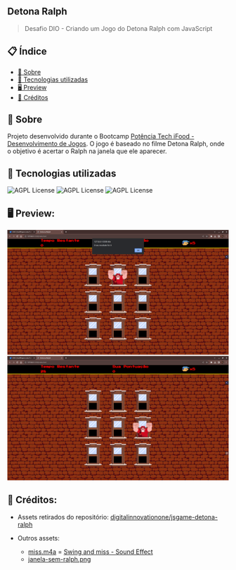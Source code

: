 ## Detona Ralph
> Desafio DIO - Criando um Jogo do Detona Ralph com JavaScript

## 📋 Índice

- [📖 Sobre](#-Sobre)
- [🚀 Tecnologias utilizadas](#-Tecnologias-utilizadas)
- [🖥 Preview](#-Preview)
- [📌 Créditos](#-Créditos)

## 📖 Sobre
Projeto desenvolvido durante o Bootcamp [Potência Tech iFood - Desenvolvimento de Jogos](https://web.dio.me/track/potencia-tech-ifood-desenvolvimento-de-jogos). O jogo é baseado no filme Detona Ralph, onde o objetivo é acertar o Ralph na janela que ele aparecer.

## 🚀 Tecnologias utilizadas

![AGPL License](https://img.shields.io/badge/HTML5-E34F26?style=for-the-badge&logo=html5&logoColor=white)
![AGPL License](https://img.shields.io/badge/CSS3-1572B6?style=for-the-badge&logo=css3&logoColor=white)
![AGPL License](https://img.shields.io/badge/JavaScript-F7DF1E?style=for-the-badge&logo=javascript&logoColor=black)
## 🖥 Preview:

<p align="center">
  <img src="screenshot.png" title="screenshot" alt="screenshot do jogo">
  <img src="screenshot2.png" title="screenshot" alt="screenshot do jogo">
</p>

## 📌 Créditos:
  - Assets retirados do repositório: [digitalinnovationone/jsgame-detona-ralph](https://github.com/digitalinnovationone/jsgame-detona-ralph)

  - Outros assets: 
    - [miss.m4a](./src/sounds/miss.m4a) = [Swing and miss - Sound Effect](https://www.youtube.com/watch?v=mdOYC8p7PkA)
    - [janela-sem-ralph.png](./src/imgs/janela-sem-ralph.png)
